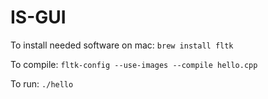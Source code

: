 # IS-GUI
To install needed software on mac: `brew install fltk`

To compile: `fltk-config --use-images --compile hello.cpp`

To run: `./hello`
